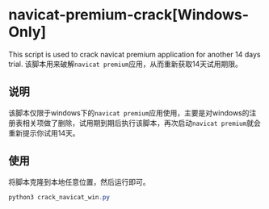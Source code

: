 # navicat-premium-crack[Windows-Only]

This script is used to crack navicat premium application for another 14 days trial.
该脚本用来破解`navicat premium`应用，从而重新获取14天试用期限。

## 说明

该脚本仅限于windows下的`navicat premium`应用使用，主要是对windows的注册表相关项做了删除，试用期到期后执行该脚本，再次启动`navicat premium`就会重新提示你试用14天。

## 使用

将脚本克隆到本地任意位置，然后运行即可。

```powershell
python3 crack_navicat_win.py
```
